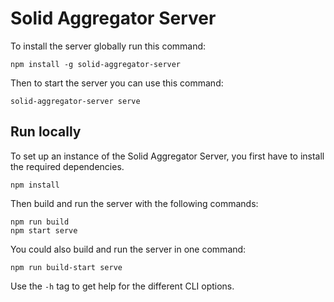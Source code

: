 # Solid Aggregator Server

To install the server globally run this command:
```
npm install -g solid-aggregator-server
```
Then to start the server you can use this command:
```
solid-aggregator-server serve
```

## Run locally
To set up an instance of the Solid Aggregator Server, you first have to install the required dependencies.
```
npm install
```
Then build and run the server with the following commands:
```
npm run build
npm start serve
```
You could also build and run the server in one command:
```
npm run build-start serve
```
Use the `-h` tag to get help for the different CLI options.
